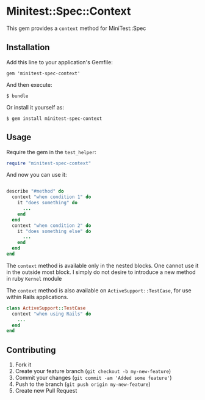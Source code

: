 # Minitest::Spec::Context

This gem provides a ```context``` method for MiniTest::Spec

## Installation

Add this line to your application's Gemfile:

    gem 'minitest-spec-context'

And then execute:

    $ bundle

Or install it yourself as:

    $ gem install minitest-spec-context

## Usage

Require the gem in the `test_helper`:

```ruby
require "minitest-spec-context"
```

And now you can use it:

```ruby

describe "#method" do
  context "when condition 1" do
    it "does something" do
      ...
    end
  end
  context "when condition 2" do
    it "does something else" do
      ...
    end
  end
end
```
The ```context``` method is available only in the nested blocks. One cannot use it in the outside most block. I simply do not desire to introduce a new method in ruby ```Kernel``` module

The ```context``` method is also available on ```ActiveSupport::TestCase```, for use within Rails applications.


```ruby
class ActiveSupport::TestCase
  context "when using Rails" do
    ...
  end
end
```

## Contributing

1. Fork it
2. Create your feature branch (`git checkout -b my-new-feature`)
3. Commit your changes (`git commit -am 'Added some feature'`)
4. Push to the branch (`git push origin my-new-feature`)
5. Create new Pull Request
